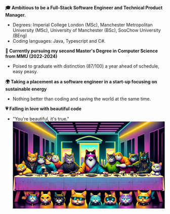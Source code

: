   
**🎓 Ambitious to be a Full-Stack Software Engineer and Technical Product Manager.**  
* Degrees: Imperial College London (MSc), Manchester Metropolitan University (MSc), University of Manchester (BSc), SooChow University (BEng)
* Coding languages: Java, Typescript and C#.

  
**🚀 Currently pursuing my second Master's Degree in Computer Science from MMU (2022-2024)**  
  * Poised to graduate with distinction (87/100) a year ahead of schedule, easy peasy.

 
**🌍 Taking a placement as a software engineer in a start-up focusing on sustainable energy**  
  * Nothing better than coding and saving the world at the same time.

  
**💗 Falling in love with beautiful code**
* "You're beautiful, it's true."
![Alt text](https://raw.githubusercontent.com/RoyLuoNanjing/RoyLuoNanjing/main/githubImage.png)
